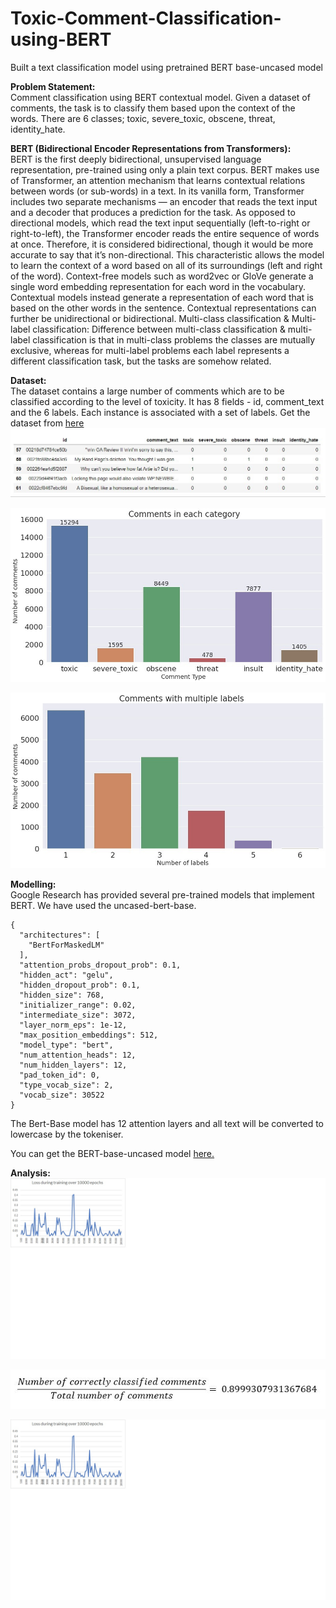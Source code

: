# Toxic-Comment-Classification-using-BERT
Built a text classification model using pretrained BERT base-uncased model

**Problem Statement:** <br>
Comment classification using BERT contextual model. Given a dataset of comments, the task is to classify them based upon the context of the words. There are 6 classes; toxic, severe_toxic, obscene, threat, identity_hate.

**BERT (Bidirectional Encoder Representations from Transformers):**<br>
BERT is the first deeply bidirectional, unsupervised language representation, pre-trained using only a plain text corpus. BERT makes use of Transformer, an attention mechanism that learns contextual relations between words (or sub-words) in a text. In its vanilla form, Transformer includes two separate mechanisms — an encoder that reads the text input and a decoder that produces a prediction for the task.
As opposed to directional models, which read the text input sequentially (left-to-right or right-to-left), the Transformer encoder reads the entire sequence of words at once. Therefore, it is considered bidirectional, though it would be more accurate to say that it’s non-directional. This characteristic allows the model to learn the context of a word based on all of its surroundings (left and right of the word).
Context-free models such as word2vec or GloVe generate a single word embedding representation for each word in the vocabulary. Contextual models instead generate a representation of each word that is based on the other words in the sentence. Contextual representations can further be unidirectional or bidirectional.
Multi-class classification & Multi-label classification: 
Difference between multi-class classification & multi-label classification is that in multi-class problems the classes are mutually exclusive, whereas for multi-label problems each label represents a different classification task, but the tasks are somehow related.

**Dataset:**<br>
The dataset contains a large number of comments which are to be classified according to the level of toxicity. It has 8 fields - id, comment_text and the 6 labels. Each instance is associated with a set of labels.
Get the dataset from <a href="https://www.kaggle.com/c/jigsaw-toxic-comment-classification-challenge/data">here</a>
![A screenshot of the dataset](Images/dataset.jpg)

![](Images/dataset2.jpg)

![](Images/dataset3.jpg)


**Modelling:**<br>
Google Research has provided several pre-trained models that implement BERT. We have used the uncased-bert-base.

    {
      "architectures": [
        "BertForMaskedLM"
      ],
      "attention_probs_dropout_prob": 0.1,
      "hidden_act": "gelu",
      "hidden_dropout_prob": 0.1,
      "hidden_size": 768,
      "initializer_range": 0.02,
      "intermediate_size": 3072,
      "layer_norm_eps": 1e-12,
      "max_position_embeddings": 512,
      "model_type": "bert",
      "num_attention_heads": 12,
      "num_hidden_layers": 12,
      "pad_token_id": 0,
      "type_vocab_size": 2,
      "vocab_size": 30522
    }

The Bert-Base model has 12 attention layers and all text will be converted to lowercase by the tokeniser.

You can get the BERT-base-uncased model <a href="https://storage.googleapis.com/bert_models/2018_10_18/uncased_L-12_H-768_A-12.zip">here.</a>


**Analysis:**<br>
![](Images/loss.jpg)


![Accuracy](Images/accuracy.jpg)

![Hamming Loss](Images/loss.jpg)





